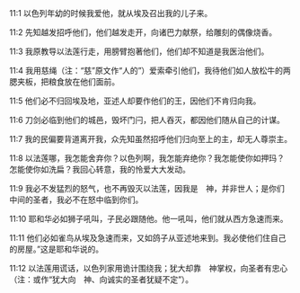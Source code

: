 <a id="1"></a>11:1  以色列年幼的时候我爱他，就从埃及召出我的儿子来。  

<a id="2"></a>11:2  先知越发招呼他们，他们越发走开，向诸巴力献祭，给雕刻的偶像烧香。  

<a id="3"></a>11:3  我原教导以法莲行走，用膀臂抱著他们，他们却不知道是我医治他们。  

<a id="4"></a>11:4  我用慈绳（注：“慈”原文作“人的”）爱索牵引他们，我待他们如人放松牛的两腮夹板，把粮食放在他们面前。  

<a id="5"></a>11:5  他们必不归回埃及地，亚述人却要作他们的王，因他们不肯归向我。  

<a id="6"></a>11:6  刀剑必临到他们的城邑，毁坏门闩，把人吞灭，都因他们随从自己的计谋。  

<a id="7"></a>11:7  我的民偏要背道离开我，众先知虽然招呼他们归向至上的主，却无人尊崇主。  

<a id="8"></a>11:8  以法莲哪，我怎能舍弃你？以色列啊，我怎能弃绝你？我怎能使你如押玛？怎能使你如洗扁？我回心转意，我的怜爱大大发动。  

<a id="9"></a>11:9  我必不发猛烈的怒气，也不再毁灭以法莲，因我是　神，并非世人；是你们中间的圣者，我必不在怒中临到你们。  

<a id="10"></a>11:10  耶和华必如狮子吼叫，子民必跟随他。他一吼叫，他们就从西方急速而来。  

<a id="11"></a>11:11  他们必如雀鸟从埃及急速而来，又如鸽子从亚述地来到。我必使他们住自己的房屋。”这是耶和华说的。  

<a id="12"></a>11:12  以法莲用谎话，以色列家用诡计围绕我；犹大却靠　神掌权，向圣者有忠心（注：或作“犹大向　神、向诚实的圣者犹疑不定”）。  
